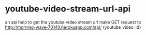 # youtube-video-stream-url-api
an api help to get the youtube video stream url
make GET request to http://morning-wave-70140.herokuapp.com/api/ {youtube_video_id}
